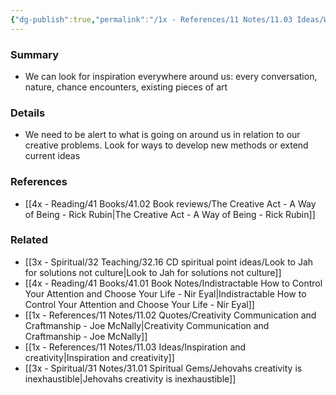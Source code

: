 ```yaml
---
{"dg-publish":true,"permalink":"/1x - References/11 Notes/11.03 Ideas/Where to find inspiration/","title":"Where to find inspiration","noteIcon":""}
---
```



### Summary
- We can look for inspiration everywhere around us: every conversation, nature, chance encounters, existing pieces of art

### Details
- We need to be alert to what is going on around us in relation to our creative problems. Look for ways to develop new methods or extend current ideas

### References
- [[4x - Reading/41 Books/41.02 Book reviews/The Creative Act - A Way of Being - Rick Rubin\|The Creative Act - A Way of Being - Rick Rubin]]

### Related
- [[3x - Spiritual/32 Teaching/32.16 CD spiritual point ideas/Look to Jah for solutions not culture\|Look to Jah for solutions not culture]]
- [[4x - Reading/41 Books/41.01 Book Notes/Indistractable How to Control Your Attention and Choose Your Life - Nir Eyal\|Indistractable How to Control Your Attention and Choose Your Life - Nir Eyal]]
- [[1x - References/11 Notes/11.02 Quotes/Creativity Communication and Craftmanship - Joe McNally\|Creativity Communication and Craftmanship - Joe McNally]]
- [[1x - References/11 Notes/11.03 Ideas/Inspiration and creativity\|Inspiration and creativity]]
- [[3x - Spiritual/31 Notes/31.01 Spiritual Gems/Jehovahs creativity is inexhaustible\|Jehovahs creativity is inexhaustible]]